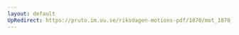 ```yaml
---
layout: default
UpRedirect: https://pruto.im.uu.se/riksdagen-motions-pdf/1870/mot_1870__ak__242/mot_1870__ak__242-001.pdf
---
```

